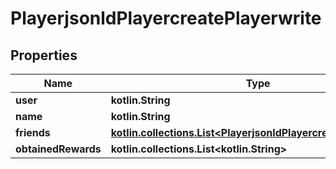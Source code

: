 
# PlayerjsonldPlayercreatePlayerwrite

## Properties
| Name | Type | Description | Notes |
| ------------ | ------------- | ------------- | ------------- |
| **user** | **kotlin.String** |  |  |
| **name** | **kotlin.String** |  |  |
| **friends** | [**kotlin.collections.List&lt;PlayerjsonldPlayercreatePlayerwrite&gt;**](PlayerjsonldPlayercreatePlayerwrite.md) |  |  [optional] |
| **obtainedRewards** | **kotlin.collections.List&lt;kotlin.String&gt;** |  |  [optional] |



